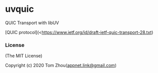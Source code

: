 # uvquic
QUIC Transport with libUV

[QUIC protocol](<https://www.ietf.org/id/draft-ietf-quic-transport-28.txt)

### License
(The MIT License)

Copyright (c) 2020 Tom Zhou(appnet.link@gmail.com)
